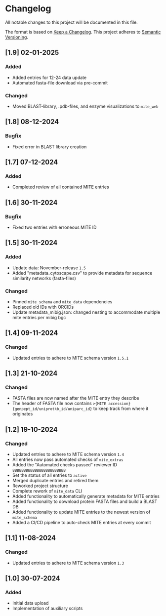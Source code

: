 # Changelog

All notable changes to this project will be documented in this file.

The format is based on [Keep a Changelog](https://keepachangelog.com/en/1.0.0/).
This project adheres to [Semantic Versioning](https://semver.org/spec/v2.0.0.html).

## [1.9] 02-01-2025

### Added

- Added entries for 12-24 data update
- Automated fasta-file download via pre-commit

### Changed

- Moved BLAST-library, .pdb-files, and enzyme visualizations to `mite_web`

## [1.8] 08-12-2024

### Bugfix

- Fixed error in BLAST library creation

## [1.7] 07-12-2024

### Added

- Completed review of all contained MITE entries

## [1.6] 30-11-2024

### Bugfix

- Fixed two entries with erroneous MITE ID

## [1.5] 30-11-2024

### Added

- Update data: November-release `1.5`
- Added "metadata_cytoscape.csv" to provide metadata for sequence similarity networks (fasta-files)

### Changed

- Pinned `mite_schema` and `mite_data` dependencies
- Replaced old IDs with ORCIDs
- Update metadata_mibig.json: changed nesting to accommodate multiple mite entries per mibig bgc

## [1.4] 09-11-2024

### Changed

- Updated entries to adhere to MITE schema version `1.5.1`

## [1.3] 21-10-2024

### Changed

- FASTA files are now named after the MITE entry they describe
- The header of FASTA file now contains `>{MITE accession} {genpept_id/uniprotkb_id/uniparc_id}` to keep track from where it originates

## [1.2] 19-10-2024

### Changed

- Updated entries to adhere to MITE schema version `1.4`
- All entries now pass automated checks of `mite_extras`
- Added the "Automated checks passed" reviewer ID `BBBBBBBBBBBBBBBBBBBBBBBB`
- Set the status of all entries to `active`
- Merged duplicate entries and retired them
- Reworked project structure
- Complete rework of `mite_data` CLI
- Added functionality to automatically generate metadata for MITE entries
- Added functionality to download protein FASTA files and build a BLAST DB
- Added functionality to update MITE entries to the newest version of `mite_schema`
- Added a CI/CD pipeline to auto-check MITE entries at every commit

## [1.1] 11-08-2024

### Changed

- Updated entries to adhere to MITE schema version `1.3`

## [1.0] 30-07-2024

### Added

- Initial data upload
- Implementation of auxiliary scripts
